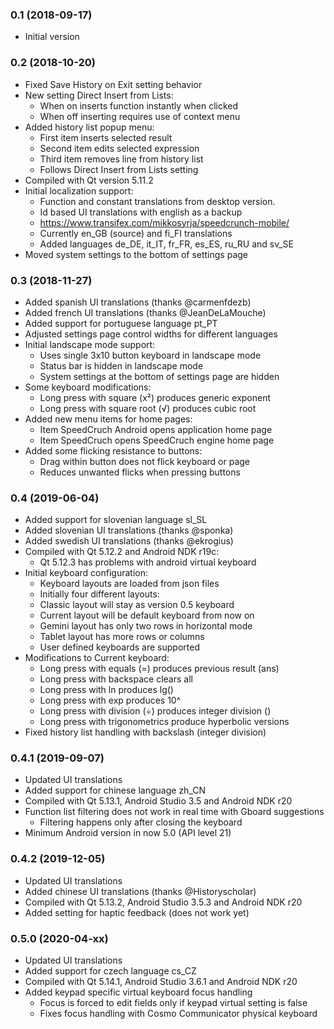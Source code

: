 ### 0.1 (2018-09-17)

- Initial version

### 0.2 (2018-10-20)

- Fixed Save History on Exit setting behavior
- New setting Direct Insert from Lists:
	- When on inserts function instantly when clicked
	- When off inserting requires use of context menu
- Added history list popup menu:
	- First item inserts selected result
	- Second item edits selected expression
	- Third item removes line from history list
	- Follows Direct Insert from Lists setting
- Compiled with Qt version 5.11.2
- Initial localization support:
	- Function and constant translations from desktop version.
	- Id based UI translations with english as a backup
	- https://www.transifex.com/mikkosyrja/speedcrunch-mobile/
	- Currently en_GB (source) and fi_FI translations
	- Added languages de_DE, it_IT, fr_FR, es_ES, ru_RU and sv_SE
- Moved system settings to the bottom of settings page

### 0.3 (2018-11-27)

- Added spanish UI translations (thanks @carmenfdezb)
- Added french UI translations (thanks @JeanDeLaMouche)
- Added support for portuguese language pt_PT
- Adjusted settings page control widths for different languages
- Initial landscape mode support:
	- Uses single 3x10 button keyboard in landscape mode
	- Status bar is hidden in landscape mode
	- System settings at the bottom of settings page are hidden
- Some keyboard modifications:
	- Long press with square (x²) produces generic exponent
	- Long press with square root (√) produces cubic root
- Added new menu items for home pages:
	- Item SpeedCruch Android opens application home page
	- Item SpeedCruch opens SpeedCruch engine home page
- Added some flicking resistance to buttons:
	- Drag within button does not flick keyboard or page
	- Reduces unwanted flicks when pressing buttons

### 0.4 (2019-06-04)

- Added support for slovenian language sl_SL
- Added slovenian UI translations (thanks @sponka)
- Added swedish UI translations (thanks @ekrogius)
- Compiled with Qt 5.12.2 and Android NDK r19c:
	- Qt 5.12.3 has problems with android virtual keyboard
- Initial keyboard configuration:
	- Keyboard layouts are loaded from json files
	- Initially four different layouts:
	- Classic layout will stay as version 0.5 keyboard
	- Current layout will be default keyboard from now on
	- Gemini layout has only two rows in horizontal mode
	- Tablet layout has more rows or columns
	- User defined keyboards are supported
- Modifications to Current keyboard:
	- Long press with equals (=) produces previous result (ans)
	- Long press with backspace clears all
	- Long press with ln produces lg()
	- Long press with exp produces 10^
	- Long press with division (÷) produces integer division (\)
	- Long press with trigonometrics produce hyperbolic versions
- Fixed history list handling with backslash (integer division)

### 0.4.1 (2019-09-07)

- Updated UI translations
- Added support for chinese language zh_CN
- Compiled with Qt 5.13.1, Android Studio 3.5 and Android NDK r20
- Function list filtering does not work in real time with Gboard suggestions
	- Filtering happens only after closing the keyboard
- Minimum Android version in now 5.0 (API level 21)

### 0.4.2 (2019-12-05)

- Updated UI translations
- Added chinese UI translations (thanks @Historyscholar)
- Compiled with Qt 5.13.2, Android Studio 3.5.3 and Android NDK r20
- Added setting for haptic feedback (does not work yet)

### 0.5.0 (2020-04-xx)

- Updated UI translations
- Added support for czech language cs_CZ
- Compiled with Qt 5.14.1, Android Studio 3.6.1 and Android NDK r20
- Added keypad specific virtual keyboard focus handling
	- Focus is forced to edit fields only if keypad virtual setting is false
	- Fixes focus handling with Cosmo Communicator physical keyboard

